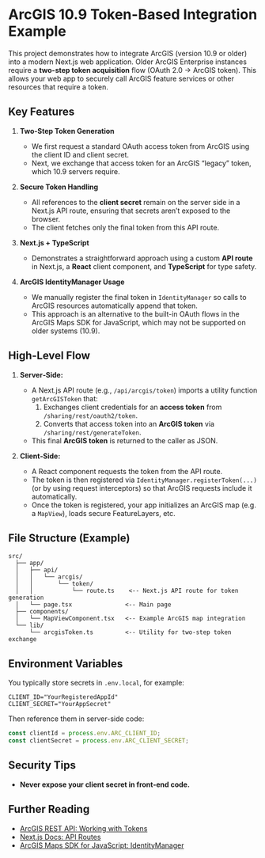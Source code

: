 # ArcGIS 10.9 Token-Based Integration Example

This project demonstrates how to integrate ArcGIS (version 10.9 or older) into a modern Next.js web application. Older ArcGIS Enterprise instances require a **two-step token acquisition** flow (OAuth 2.0 → ArcGIS token). This allows your web app to securely call ArcGIS feature services or other resources that require a token.

## Key Features

1. **Two-Step Token Generation**  
   - We first request a standard OAuth access token from ArcGIS using the client ID and client secret.  
   - Next, we exchange that access token for an ArcGIS “legacy” token, which 10.9 servers require.

2. **Secure Token Handling**  
   - All references to the **client secret** remain on the server side in a Next.js API route, ensuring that secrets aren’t exposed to the browser.  
   - The client fetches only the final token from this API route.

3. **Next.js + TypeScript**  
   - Demonstrates a straightforward approach using a custom **API route** in Next.js, a **React** client component, and **TypeScript** for type safety.

4. **ArcGIS IdentityManager Usage**  
   - We manually register the final token in `IdentityManager` so calls to ArcGIS resources automatically append that token.  
   - This approach is an alternative to the built-in OAuth flows in the ArcGIS Maps SDK for JavaScript, which may not be supported on older systems (10.9).

## High-Level Flow

1. **Server‑Side:**
   - A Next.js API route (e.g., `/api/arcgis/token`) imports a utility function `getArcGISToken` that:
     1. Exchanges client credentials for an **access token** from `/sharing/rest/oauth2/token`.
     2. Converts that access token into an **ArcGIS token** via `/sharing/rest/generateToken`.
   - This final **ArcGIS token** is returned to the caller as JSON.

2. **Client‑Side:**
   - A React component requests the token from the API route.  
   - The token is then registered via `IdentityManager.registerToken(...)` (or by using request interceptors) so that ArcGIS requests include it automatically.  
   - Once the token is registered, your app initializes an ArcGIS map (e.g. a `MapView`), loads secure FeatureLayers, etc.

## File Structure (Example)

```
src/
  ├── app/
  │   ├── api/
  │   │   └── arcgis/
  │   │       └── token/
  │   │           └── route.ts    <-- Next.js API route for token generation
  │   └── page.tsx               <-- Main page
  ├── components/
  │   └── MapViewComponent.tsx   <-- Example ArcGIS map integration
  └── lib/
      └── arcgisToken.ts         <-- Utility for two-step token exchange
```

## Environment Variables

You typically store secrets in `.env.local`, for example:

```
CLIENT_ID="YourRegisteredAppId"
CLIENT_SECRET="YourAppSecret"
```

Then reference them in server-side code:

```ts
const clientId = process.env.ARC_CLIENT_ID;
const clientSecret = process.env.ARC_CLIENT_SECRET;
```

## Security Tips

- **Never expose your client secret in front-end code.**  

## Further Reading

- [ArcGIS REST API: Working with Tokens](https://developers.arcgis.com/rest/users-groups-and-items/working-with-tokens.htm)  
- [Next.js Docs: API Routes](https://nextjs.org/docs/api-routes/introduction)  
- [ArcGIS Maps SDK for JavaScript: IdentityManager](https://developers.arcgis.com/javascript/latest/api-reference/esri-identity-IdentityManager.html)
